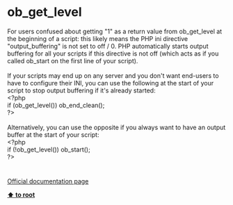 # ob_get_level




<div class="phpcode"><span class="html">
For users confused about getting &quot;1&quot; as a return value from ob_get_level at the beginning of a script: this likely means the PHP ini directive &quot;output_buffering&quot; is not set to off / 0. PHP automatically starts output buffering for all your scripts if this directive is not off (which acts as if you called ob_start on the first line of your script).<br><br>If your scripts may end up on any server and you don&apos;t want end-users to have to configure their INI, you can use the following at the start of your script to stop output buffering if it&apos;s already started:<br><span class="default">&lt;?php<br></span><span class="keyword">if (</span><span class="default">ob_get_level</span><span class="keyword">()) </span><span class="default">ob_end_clean</span><span class="keyword">();<br></span><span class="default">?&gt;<br></span><br>Alternatively, you can use the opposite if you always want to have an output buffer at the start of your script:<br><span class="default">&lt;?php<br></span><span class="keyword">if (!</span><span class="default">ob_get_level</span><span class="keyword">()) </span><span class="default">ob_start</span><span class="keyword">();<br></span><span class="default">?&gt;</span>
</span>
</div>
  

#

[Official documentation page](https://www.php.net/manual/en/function.ob-get-level.php)

**[⬆ to root](/)**
